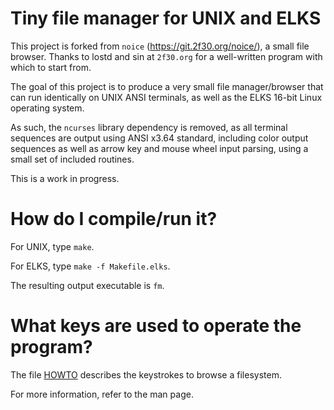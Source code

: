 # Tiny file manager for UNIX and ELKS

This project is forked from `noice` (https://git.2f30.org/noice/), a small file browser.
Thanks to lostd and sin at `2f30.org` for a well-written program with which to start from.

The goal of this project is to produce a very small file manager/browser
that can run identically on UNIX ANSI terminals, as well as the ELKS 16-bit
Linux operating system.

As such, the `ncurses` library dependency is removed, as all terminal
sequences are output using ANSI x3.64 standard, including color output
sequences as well as arrow key and mouse wheel input parsing, using
a small set of included routines.

This is a work in progress.

# How do I compile/run it?

For UNIX, type `make`.

For ELKS, type `make -f Makefile.elks`.

The resulting output executable is `fm`.

# What keys are used to operate the program?

The file [HOWTO](https://github.com/ghaerr/fm/blob/master/HOWTO) describes
the keystrokes to browse a filesystem.

For more information, refer to the man page.
